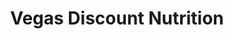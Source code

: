 ---
title: "Vegas Discount Nutrition"
url: /las-vegas/vegas-discount-nutrition/
shop: health food
---